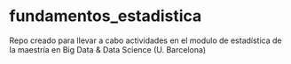 # fundamentos_estadistica

Repo creado para llevar a cabo actividades en el modulo de estadística de la maestría en Big Data & Data Science (U. Barcelona)
